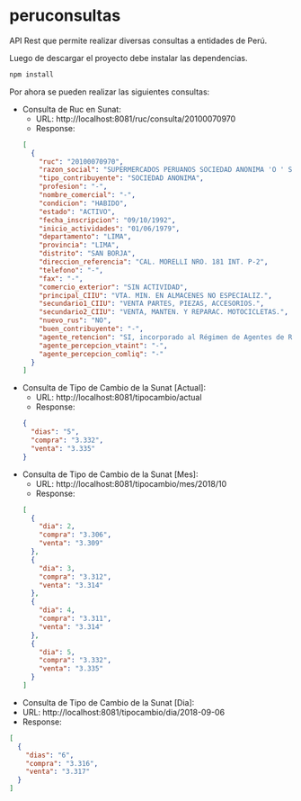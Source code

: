 # peruconsultas
API Rest que permite realizar diversas consultas a entidades de Perú.

Luego de descargar el proyecto debe instalar las dependencias.
```javascript
npm install
```

Por ahora se pueden realizar las siguientes consultas:
* Consulta de Ruc en Sunat: 
  * URL: http://localhost:8081/ruc/consulta/20100070970
  * Response:
  ```json
  [
    {
      "ruc": "20100070970",
      "razon_social": "SUPERMERCADOS PERUANOS SOCIEDAD ANONIMA 'O ' S.P.S.A.",
      "tipo_contribuyente": "SOCIEDAD ANONIMA",
      "profesion": "-",
      "nombre_comercial": "-",
      "condicion": "HABIDO",
      "estado": "ACTIVO",
      "fecha_inscripcion": "09/10/1992",
      "inicio_actividades": "01/06/1979",
      "departamento": "LIMA",
      "provincia": "LIMA",
      "distrito": "SAN BORJA",
      "direccion_referencia": "CAL. MORELLI NRO. 181 INT. P-2",
      "telefono": "-",
      "fax": "-",
      "comercio_exterior": "SIN ACTIVIDAD",
      "principal_CIIU": "VTA. MIN. EN ALMACENES NO ESPECIALIZ.",
      "secundario1_CIIU": "VENTA PARTES, PIEZAS, ACCESORIOS.",
      "secundario2_CIIU": "VENTA, MANTEN. Y REPARAC. MOTOCICLETAS.",
      "nuevo_rus": "NO",
      "buen_contribuyente": "-",
      "agente_retencion": "SI, incorporado al Régimen de Agentes de Retención de IGV (R.S.037-2002) a partir del 01/06/2002",
      "agente_percepcion_vtaint": "-",
      "agente_percepcion_comliq": "-"
    }
  ]
  ```
* Consulta de Tipo de Cambio de la Sunat [Actual]: 
  * URL: http://localhost:8081/tipocambio/actual
  * Response:
  ```json
  {
    "dias": "5",
    "compra": "3.332",
    "venta": "3.335"
  }
  ```
* Consulta de Tipo de Cambio de la Sunat [Mes]: 
  * URL: http://localhost:8081/tipocambio/mes/2018/10
  * Response:
  ```json
  [
    {
      "dia": 2,
      "compra": "3.306",
      "venta": "3.309"
    },
    {
      "dia": 3,
      "compra": "3.312",
      "venta": "3.314"
    },
    {
      "dia": 4,
      "compra": "3.311",
      "venta": "3.314"
    },
    {
      "dia": 5,
      "compra": "3.332",
      "venta": "3.335"
    }
  ]
  ```
 * Consulta de Tipo de Cambio de la Sunat [Dia]: 
  * URL: http://localhost:8081/tipocambio/dia/2018-09-06
  * Response:
  ```json
  [
    {
      "dias": "6",
      "compra": "3.316",
      "venta": "3.317"
    }
  ]
  ```
